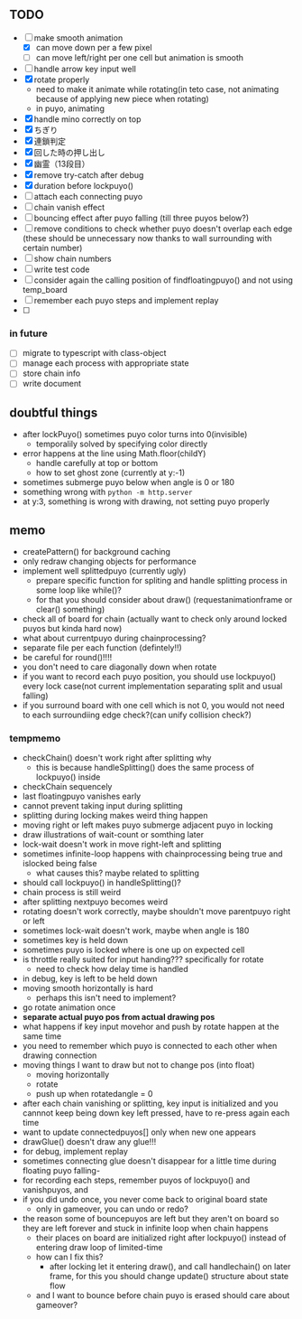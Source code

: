 ## TODO
- [ ] make smooth animation
  - [x] can move down per a few pixel
  - [ ] can move left/right per one cell but animation is smooth 
- [ ] handle arrow key input well
- [x] rotate properly
  - need to make it animate while rotating(in teto case, not animating because of applying new piece when rotating)
  - in puyo, animating
- [x] handle mino correctly on top
- [x] ちぎり
- [x] 連鎖判定
- [x] 回した時の押し出し
- [x] 幽霊（13段目）
- [x] remove try-catch after debug
- [x] duration before lockpuyo()
- [ ] attach each connecting puyo
- [ ] chain vanish effect
- [ ] bouncing effect after puyo falling (till three puyos below?)
- [ ] remove conditions to check whether puyo doesn't overlap each edge (these should be unnecessary now thanks to wall surrounding with certain number)
- [ ] show chain numbers
- [ ] write test code
- [ ] consider again the calling position of findfloatingpuyo() and not using temp_board
- [ ] remember each puyo steps and implement replay
- [ ] 
### in future
- [ ] migrate to typescript with class-object
- [ ] manage each process with appropriate state
- [ ] store chain info
- [ ] write document

## doubtful things
- after lockPuyo() sometimes puyo color turns into 0(invisible)
  - temporalily solved by specifying color directly
- error happens at the line using Math.floor(childY) 
  - handle carefully at top or bottom
  - how to set ghost zone (currently at y:-1)
- sometimes submerge puyo below when angle is 0 or 180
- something wrong with `python -m http.server`
- at y:3, something is wrong with drawing, not setting puyo properly

## memo
- createPattern() for background caching
- only redraw changing objects for performance
- implement well splittedpuyo (currently ugly)
  - prepare specific function for spliting and handle splitting process in some loop like while()?
  - for that you should consider about draw() (requestanimationframe or clear() something)
- check all of board for chain (actually want to check only around locked puyos but kinda hard now)
- what about currentpuyo during chainprocessing?
- separate file per each function (defintely!!)
- be careful for round()!!!!
- you don't need to care diagonally down when rotate
- if you want to record each puyo position, you should use lockpuyo() every lock case(not current implementation separating split and usual falling)
- if you surround board with one cell which is not 0, you would not need to each surroundiing edge check?(can unify collision check?)
### tempmemo
- checkChain() doesn't work right after splitting why
  - this is because handleSplitting() does the same process of lockpuyo() inside 
- checkChain sequencely
- last floatingpuyo vanishes early
- cannot prevent taking input during splitting
- splitting during locking makes weird thing happen
- moving right or left makes puyo submerge adjacent puyo in locking
- draw illustrations of wait-count or somthing later
- lock-wait doesn't work in move right-left and splitting
- sometimes infinite-loop happens with chainprocessing being true and islocked being false
  - what causes this? maybe related to splitting
- should call lockpuyo() in handleSplitting()?
- chain process is still weird
- after splitting nextpuyo becomes weird
- rotating doesn't work correctly, maybe shouldn't move parentpuyo right or left
- sometimes lock-wait doesn't work, maybe when angle is 180
- sometimes key is held down 
- sometimes puyo is locked where is one up on expected cell
- is throttle really suited for input handing??? specifically for rotate
   - need to check how delay time is handled
- in debug, key is left to be held down
- moving smooth horizontally is hard
  - perhaps this isn't need to implement?
- go rotate animation once
- **separate actual puyo pos from actual drawing pos**
- what happens if key input movehor and push by rotate happen at the same time
- you need to remember which puyo is connected to each other when drawing connection
- moving things I want to draw but not to change pos (into float)
  - moving horizontally
  - rotate
  - push up when rotatedangle = 0
- after each chain vanishing or splitting, key input is initialized and you cannnot keep being down key left pressed, have to re-press again each time
- want to update connectedpuyos[] only when new one appears
- drawGlue() doesn't draw any glue!!!
- for debug, implement replay
- sometimes connecting glue doesn't disappear for a little time during floating puyo falling-
- for recording each steps, remember puyos of lockpuyo() and vanishpuyos, and 
- if you did undo once, you never come back to original board state
  - only in gameover, you can undo or redo?
- the reason some of bouncepuyos are left but they aren't on board so they are left forever and stuck in infinite loop when chain happens
  - their places on board are initialized right after lockpuyo() instead of entering draw loop of limited-time
  - how can I fix this?
    - after locking let it entering draw(), and call handlechain() on later frame, for this you should change update() structure about state flow
  - and I want to bounce before chain puyo is erased
  should care about gameover?
